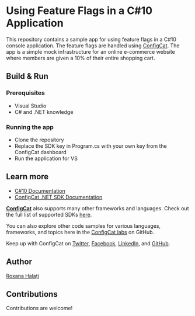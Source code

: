 # Using Feature Flags in a C#10 Application

This repository contains a sample app for using feature flags in a C#10 console application. The feature flags are handled using [ConfigCat](https://configcat.com). The app is a simple mock infrastructure for an online e-commerce website where members are given a 10% of their entire shopping cart.

## Build & Run

### Prerequisites

- Visual Studio
- C# and .NET knowledge

### Running the app

- Clone the repository
- Replace the SDK key in Program.cs with your own key from the ConfigCat dashboard
- Run the application for VS

## Learn more

- [C#10 Documentation](https://learn.microsoft.com/en-us/dotnet/csharp/whats-new/csharp-10)
- [ConfigCat .NET SDK Documentation](https://configcat.com/docs/sdk-reference/dotnet/)

[**ConfigCat**](https://configcat.com) also supports many other frameworks and languages. Check out the full list of supported SDKs [here](https://configcat.com/docs/sdk-reference/overview/).

You can also explore other code samples for various languages, frameworks, and topics here in the [ConfigCat labs](https://github.com/configcat-labs) on GitHub.

Keep up with ConfigCat on [Twitter](https://twitter.com/configcat), [Facebook](https://www.facebook.com/configcat), [LinkedIn](https://www.linkedin.com/company/configcat/), and [GitHub](https://github.com/configcat).

## Author

[Roxana Halați](https://www.linkedin.com/in/roxanahalati/)

## Contributions

Contributions are welcome!
